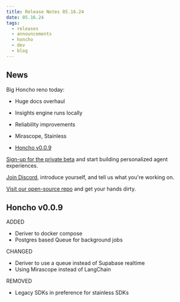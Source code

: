 ```yaml
---
title: Release Notes 05.16.24
date: 05.16.24
tags:
  - releases
  - announcements
  - honcho
  - dev
  - blog
---
```

## News

Big Honcho reno today:

- Huge docs overhaul

- Insights engine runs locally

- Reliability improvements

- Mirascope, Stainless
  
- [Honcho v0.0.9](https://github.com/plastic-labs/honcho)  
  
[Sign-up for the private beta](https://plasticlabs.typeform.com/honchobeta) and start building personalized agent experiences.

[Join Discord](https://discord.gg/plasticlabs), introduce yourself, and tell us what you're working on.

[Visit our open-source repo](https://github.com/plastic-labs/honcho) and get your hands dirty.

## Honcho v0.0.9

ADDED
- Deriver to docker compose
- Postgres based Queue for background jobs

CHANGED
- Deriver to use a queue instead of Supabase realtime
- Using Mirascope instead of LangChain

REMOVED
- Legacy SDKs in preference for stainless SDKs
